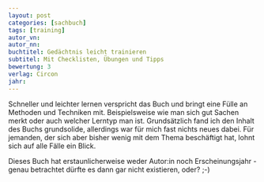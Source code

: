 ```yaml
---
layout: post
categories: [sachbuch]
tags: [training]
autor_vn: 
autor_nn: 
buchtitel: Gedächtnis leicht trainieren
subtitel: Mit Checklisten, Übungen und Tipps
bewertung: 3
verlag: Circon
jahr: 
---
```


Schneller und leichter lernen verspricht das Buch und bringt eine Fülle an Methoden und Techniken mit. Beispielsweise wie man sich gut Sachen merkt oder auch welcher Lerntyp man ist. Grundsätzlich fand ich den Inhalt des Buchs grundsolide, allerdings war für mich fast nichts neues dabei. Für jemanden, der sich aber bisher wenig mit dem Thema beschäftigt hat, lohnt sich auf alle Fälle ein Blick.

Dieses Buch hat erstaunlicherweise weder Autor:in noch Erscheinungsjahr - genau betrachtet dürfte es dann gar nicht existieren, oder? ;-)
